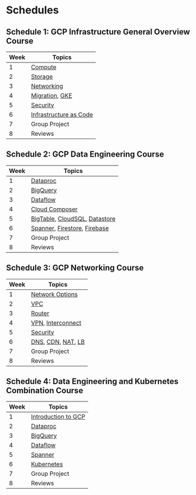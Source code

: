 # Schedules

## Schedule 1: GCP Infrastructure General Overview Course

|   Week  |  Topics        |
|-----------|-----------------------------------|
|    1    |[Compute](https://github.com/bobbae/gcp/wiki/Compute)      |
|    2    |[Storage](https://github.com/bobbae/gcp/wiki/Storage)      |
|    3    |[Networking](https://github.com/bobbae/gcp/wiki/Networking)      |
|    4   |[Migration](https://github.com/bobbae/gcp/wiki/Migration), [GKE](https://github.com/bobbae/gcp/wiki/Kubernetes-Engine-and-Containers)  |
|    5    |[Security](https://github.com/bobbae/gcp/wiki/Security)      |
|    6    |[Infrastructure as Code](https://github.com/bobbae/gcp/wiki/Infrastructure-as-Code)   |
|    7    |Group Project   |
|    8    |Reviews    |


## Schedule 2: GCP Data Engineering Course

|   Week  |  Topics        |
|-----------|-----------------------------------|
|    1    |[Dataproc](https://github.com/bobbae/gcp/wiki/Data-Engineering#cloud-dataproc) |    |
|    2    |[BigQuery](https://github.com/bobbae/gcp/wiki/Data-Engineering#bigquery)      |
|    3    |[Dataflow](https://github.com/bobbae/gcp/wiki/Data-Engineering#dataflow)     |
|    4   |[Cloud Composer](https://github.com/bobbae/gcp/wiki/Data-Engineering#cloud-composer)  |
|    5    |[BigTable](https://github.com/bobbae/gcp/wiki/Data-Engineering#cloud-bigtable), [CloudSQL](https://github.com/bobbae/gcp/wiki/Data-Engineering#cloud-sql), [Datastore](https://github.com/bobbae/gcp/wiki/Data-Engineering#datastore) |
|    6    |[Spanner](https://github.com/bobbae/gcp/wiki/Data-Engineering#cloud-spanner), [Firestore](https://github.com/bobbae/gcp/wiki/Data-Engineering#firestore), [Firebase](https://github.com/bobbae/gcp/wiki/Data-Engineering#firebase)  |
|    7    |Group Project   |
|    8    |Reviews    | 




## Schedule 3: GCP Networking Course

|   Week  |  Topics        |
|-----------|-----------------------------------|
|    1    |[Network Options](https://github.com/bobbae/gcp/wiki/Networking#network-options)      |
|    2    |[VPC](https://github.com/bobbae/gcp/wiki/Networking#introduction-1)      |
|    3    |[Router](https://github.com/bobbae/gcp/wiki/Networking#cloud-router)      |
|    4   |[VPN](https://github.com/bobbae/gcp/wiki/Networking#cloud-vpn), [Interconnect](https://github.com/bobbae/gcp/wiki/Networking#cloud-interconnect)  |
|    5    |[Security](https://github.com/bobbae/gcp/wiki/Security)      |
|    6    |[DNS](https://github.com/bobbae/gcp/wiki/Networking#cloud-dns), [CDN](https://github.com/bobbae/gcp/wiki/Networking#cloud-cdn), [NAT](https://github.com/bobbae/gcp/wiki/Networking#cloud-nat), [LB](https://github.com/bobbae/gcp/wiki/Networking#cloud-load-balancing)   |
|    7    |Group Project   |
|    8    |Reviews    |


## Schedule 4: Data Engineering and Kubernetes Combination Course

|   Week  |  Topics        |
|-----------|-----------------------------------|
|   1  | [Introduction to GCP](https://github.com/bobbae/gcp/wiki/Introduction) |
|    2   |[Dataproc](https://github.com/bobbae/gcp/wiki/Data-Engineering#cloud-dataproc) | 
|    3    |[BigQuery](https://github.com/bobbae/gcp/wiki/Data-Engineering#bigquery)      |
|    4    |[Dataflow](https://github.com/bobbae/gcp/wiki/Data-Engineering#dataflow)      |
|    5   | [Spanner](https://github.com/bobbae/gcp/wiki/Data-Engineering#cloud-spanner) |
|    6    | [Kubernetes](https://github.com/bobbae/gcp/wiki/Kubernetes-Engine-and-Containers#containers)       |
|    7   |Group Project   |
|    8   |Reviews    | 
